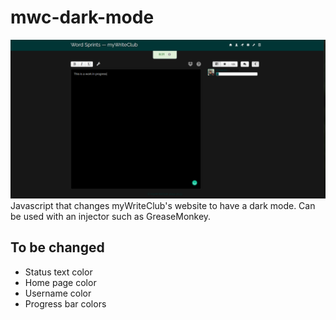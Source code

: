 # mwc-dark-mode
![Screenshot of myWriteClub with dark mode](./READMEImage.png)
Javascript that changes myWriteClub's website to have a dark mode. Can be used with an injector such as GreaseMonkey.

## To be changed
- Status text color
- Home page color
- Username color
- Progress bar colors
